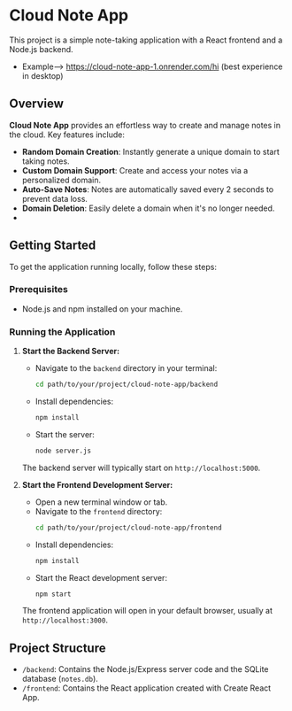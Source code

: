 # Cloud Note App

This project is a simple note-taking application with a React frontend and a Node.js backend.
- Example--> https://cloud-note-app-1.onrender.com/hi (best experience in desktop)
## Overview

**Cloud Note App** provides an effortless way to create and manage notes in the cloud. Key features include:

- **Random Domain Creation**: Instantly generate a unique domain to start taking notes.
- **Custom Domain Support**: Create and access your notes via a personalized domain.
- **Auto-Save Notes**: Notes are automatically saved every 2 seconds to prevent data loss.
- **Domain Deletion**: Easily delete a domain when it's no longer needed.
- 
## Getting Started

To get the application running locally, follow these steps:

### Prerequisites

*   Node.js and npm installed on your machine.

### Running the Application

1.  **Start the Backend Server:**
    *   Navigate to the `backend` directory in your terminal:
        ```bash
        cd path/to/your/project/cloud-note-app/backend
        ```
    *   Install dependencies:
        ```bash
        npm install
        ```
    *   Start the server:
        ```bash
        node server.js
        ```
    The backend server will typically start on `http://localhost:5000`.

2.  **Start the Frontend Development Server:**
    *   Open a new terminal window or tab.
    *   Navigate to the `frontend` directory:
        ```bash
        cd path/to/your/project/cloud-note-app/frontend
        ```
    *   Install dependencies:
        ```bash
        npm install
        ```
    *   Start the React development server:
        ```bash
        npm start
        ```
    The frontend application will open in your default browser, usually at `http://localhost:3000`.


## Project Structure

*   `/backend`: Contains the Node.js/Express server code and the SQLite database (`notes.db`).
*   `/frontend`: Contains the React application created with Create React App.
